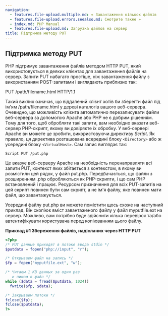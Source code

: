 ```yaml
---
navigation:
  - features.file-upload.multiple.md: « Завантаження кількох файлів
  - features.file-upload.errors.seealso.md: Смотрите также »
  - index.md: PHP Manual
  - features.file-upload.md: Загрузка файлов на сервер
title: Підтримка методу PUT
---
```

## Підтримка методу PUT

PHP підтримує завантаження файлів методом HTTP PUT, який використовується в деяких клієнтах для завантаження файлів на сервер. Запити PUT набагато простіше, ніж завантаження файлу з використанням POST-запитами і виглядають приблизно так:

PUT /path/filename.html HTTP/1.1

Такий виклик означає, що віддалений клієнт хотів би зберегти файл під ім'ям /path/filename.html у дереві каталогів вашого веб-сервера. Очевидно, що можливість клієнта автоматично перезаписувати файли веб-сервера за допомогою Apache або PHP не є добрим рішенням. Тому для того, щоб обробляти такі запити, вам необхідно вказати веб-сервер PHP-скрипт, якому ви довіряєте їх обробку. У веб-сервері Apache ви можете це зробити, використовуючи директиву *Script*. Як правило, ця директива розташована всередині блоку `<Directory>` або ж усередині блоку `<VirtualHost>`. Сам запис виглядає так:

```
Script PUT /put.php
```

Це вказує веб-серверу Apache на необхідність перенаправляти всі запити PUT, контекст яких збігається з контекстом, в якому ви розмістили цей рядок, у файл put.php. Передбачається, що файли з розширенням .php обробляються як PHP-скрипти, і що сам PHP встановлений і працює. Ресурсом призначення для всіх PUT-запитів на цей скрипт повинен бути сам скрипт, а не ім'я файлу, яке повинен мати файл, що завантажується.

Усередині файлу put.php ви можете помістити щось схоже на наступний приклад. Він скопіює вміст завантаженого файлу у файл myputfile.ext на сервер. Можливо, вам потрібно буде здійснити кілька перевірок та/або автентифікувати користувача перед копіюванням цього файлу.

**Приклад #1 Збереження файлів, надісланих через HTTP PUT**

```php
<?php
/* PUT данные приходят в потоке ввода stdin */
$putdata = fopen("php://input", "r");

/* Открываем файл на запись */
$fp = fopen("myputfile.ext", "w");

/* Читаем 1 KB данных за один раз
   и пишем в файл */
while ($data = fread($putdata, 1024))
  fwrite($fp, $data);

/* Закрываем потоки */
fclose($fp);
fclose($putdata);
?>
```
